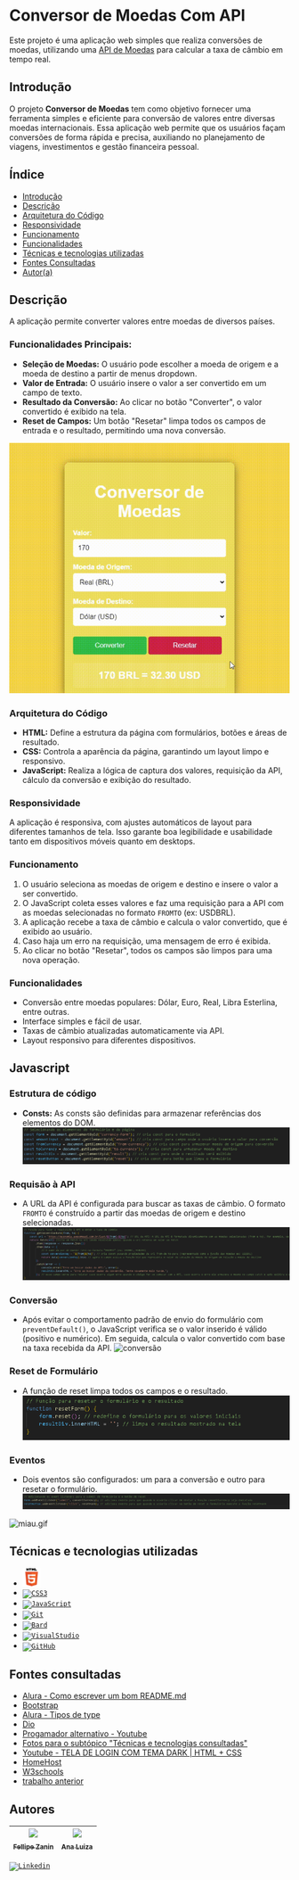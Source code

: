 # Conversor de Moedas Com API
Este projeto é uma aplicação web simples que realiza conversões de moedas, utilizando uma [API de Moedas](https://docs.awesomeapi.com.br/api-de-moedas) para calcular a taxa de câmbio em tempo real.

## Introdução 
O projeto **Conversor de Moedas** tem como objetivo fornecer uma ferramenta simples e eficiente para conversão de valores entre diversas moedas internacionais. Essa aplicação web permite que os usuários façam conversões de forma rápida e precisa, auxiliando no planejamento de viagens, investimentos e gestão financeira pessoal.

## Índice
* [Introdução](#introdução)
* [Descrição](#descrição)
* [Arquitetura do Código](#arquitetura-do-código)
* [Responsividade](#responsividade)
* [Funcionamento](#funcionamento)
* [Funcionalidades](#funcionalidades)
* [Técnicas e tecnologias utilizadas](#técnicas-e-tecnologias-utilizadas)
* [Fontes Consultadas](#fontes-consultadas)
* [Autor(a)](#autora)

## Descrição
A aplicação permite converter valores entre moedas de diversos países.

### Funcionalidades Principais:
- **Seleção de Moedas:** O usuário pode escolher a moeda de origem e a moeda de destino a partir de menus dropdown.
- **Valor de Entrada:** O usuário insere o valor a ser convertido em um campo de texto.
- **Resultado da Conversão:** Ao clicar no botão "Converter", o valor convertido é exibido na tela.
- **Reset de Campos:** Um botão "Resetar" limpa todos os campos de entrada e o resultado, permitindo uma nova conversão.

![Tela de Cadastro](img/conversor-simples.gif)

### Arquitetura do Código
- **HTML:** Define a estrutura da página com formulários, botões e áreas de resultado.
- **CSS:** Controla a aparência da página, garantindo um layout limpo e responsivo.
- **JavaScript:** Realiza a lógica de captura dos valores, requisição da API, cálculo da conversão e exibição do resultado.

### Responsividade
A aplicação é responsiva, com ajustes automáticos de layout para diferentes tamanhos de tela. Isso garante boa legibilidade e usabilidade tanto em dispositivos móveis quanto em desktops.

### Funcionamento 
1. O usuário seleciona as moedas de origem e destino e insere o valor a ser convertido.
2. O JavaScript coleta esses valores e faz uma requisição para a API com as moedas selecionadas no formato ``FROMTO`` (ex: USDBRL).
3. A aplicação recebe a taxa de câmbio e calcula o valor convertido, que é exibido ao usuário.
4. Caso haja um erro na requisição, uma mensagem de erro é exibida.
5. Ao clicar no botão "Resetar", todos os campos são limpos para uma nova operação.


### Funcionalidades
- Conversão entre moedas populares: Dólar, Euro, Real, Libra Esterlina, entre outras.
- Interface simples e fácil de usar.
- Taxas de câmbio atualizadas automaticamente via API.
- Layout responsivo para diferentes dispositivos.


## Javascript
### Estrutura de código
- **Consts:** As consts são definidas para armazenar referências dos elementos do DOM.
![Consts](img/Consts.png)

### Requisão à API
- A URL da API é configurada para buscar as taxas de câmbio. O formato ``FROMTO`` é construído a partir das moedas de origem e destino selecionadas.
![requisição](img/requisição.png)

### Conversão
- Após evitar o comportamento padrão de envio do formulário com ``preventDefault()``, o JavaScript verifica se o valor inserido é válido (positivo e numérico). Em seguida, calcula o valor convertido com base na taxa recebida da API.
![conversão](img/conversão.png)

### Reset de Formulário 
- A função de reset limpa todos os campos e o resultado.
![reset](img/reset.png)

### Eventos
- Dois eventos são configurados: um para a conversão e outro para resetar o formulário.
![eventos](img/eventos.png)


![miau.gif](https://steemitimages.com/DQmZCo76MUSeg8WNYUqr9UMGig3kufJWfENY337KfSbpoJC/miau.gif)


## Técnicas e tecnologias utilizadas
* [<code><img height="32" src="https://raw.githubusercontent.com/github/explore/80688e429a7d4ef2fca1e82350fe8e3517d3494d/topics/html/html.png" alt="HTML5"/></code>](https://developer.mozilla.org/pt-BR/docs/Web/HTML)
* [<code><img height="32" src="https://cdn.worldvectorlogo.com/logos/css-3.svg" alt="CSS3"/></code>](https://developer.mozilla.org/pt-BR/docs/Web/CSS)
* [<code><img height="32" src="https://upload.wikimedia.org/wikipedia/commons/6/6a/JavaScript-logo.png" alt="JavaScript"/></code>](https://developer.mozilla.org/pt-BR/docs/Web/JavaScript)
* [<code><img height="32" src="https://www.malwarebytes.com/wp-content/uploads/sites/2/2023/01/asset_upload_file97293_255583.jpg" alt="Git"/></code>](https://git-scm.com/)
* [<code><img height="32" src="https://blog.netscandigital.com/wp-content/uploads/2023/07/O-que-e-o-Google-Bard.png" alt="Bard"/></code>](https://bard.google.com/chat?hl=pt)
* [<code><img height="32" src="https://img.shields.io/badge/VSCode-0078D4?style=for-the-badge&logo=visual%20studio%20code&logoColor=white" alt="VisualStudio"/></code>](https://code.visualstudio.com/)
* [<code><img height="32" src="https://img.shields.io/badge/GitHub-100000?style=for-the-badge&logo=github&logoColor=white" alt="GitHub"/></code>](https://github.com/)


## Fontes consultadas 
* [Alura - Como escrever um bom README.md](https://www.alura.com.br/artigos/escrever-bom-readme)
* [Bootstrap](https://getbootstrap.com/docs/5.3/forms/checks-radios/#radios)
* [Alura - Tipos de type](https://cursos.alura.com.br/forum/topico-type-do-campo-telefone-104370)
* [Dio](https://www.dio.me/articles/tutorial-criando-um-readme-bonitao-para-o-seu-github)
* [Progamador alternativo - Youtube](https://youtu.be/HJ16WEmOWTw?si=UFvCAtBHbuCc08Hu)
* [Fotos para o subtópico "Técnicas e tecnologias consultadas"](https://github.com/alexandresanlim/Badges4-README.md-Profile)
* [Youtube - TELA DE LOGIN COM TEMA DARK | HTML + CSS](https://youtu.be/69-WfrVBli8?si=GGultNVszQg0wDUK)
* [HomeHost](https://www.homehost.com.br/blog/tutoriais/html-buttton/)
* [W3schools](https://www.w3schools.com/js/js_window_location.asp)
* [trabalho anterior](https://github.com/Fell1pe/conversor-simples)



## Autores
| [<img loading="lazy" src="https://avatars.githubusercontent.com/u/140712280?v=4" width=115><br><sub>Fellipe Zanin</sub>](https://github.com/Fell1pe) |  [<img loading="lazy" src="https://avatars.githubusercontent.com/u/140712281?v=4" width=115><br><sub>Ana Luiza</sub>](https://github.com/AnaLu1za) |
| :---: | :---: | 

[<code><img height="32" src="https://t.ctcdn.com.br/IwwDh-BajTE4ZwE4zuIcvz9Q2ZY=/i490027.jpeg" alt="Linkedin"/></code>](https://www.linkedin.com/posts/ana-santos-a5032a2a2_github-analu1zaconversor-api-activity-7255176434715873280-fUaI?utm_source=share&utm_medium=member_ios)


